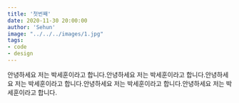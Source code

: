 ```yaml
---
title: '첫번째'
date: 2020-11-30 20:00:00
author: 'Sehun'
image: "../../../images/1.jpg"
tags:
- code
- design
---
```



안녕하세요 저는 박세훈이라고 합니다.안녕하세요 저는 박세훈이라고 합니다.안녕하세요 저는 박세훈이라고 합니다.안녕하세요 저는 박세훈이라고 합니다.안녕하세요 저는 박세훈이라고 합니다.

